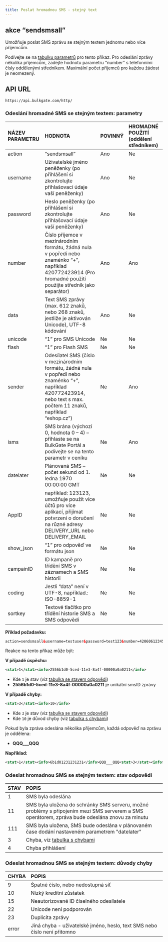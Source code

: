 ```yaml
---
title: Poslat hromadnou SMS - stejný text
---
```


## akce “sendsmsall”
Umožňuje poslat SMS zprávu se stejným textem jednomu nebo více příjemcům. 

Podívejte se na [tabulku parametrů](#odeslání-hromadné-sms-se-stejným-textem-parametry) pro tento příkaz. Pro odeslání zprávy několika příjemcům, zadejte hodnotu parametru “number” s telefonními čísly oddělenými středníkem. Maximální počet příjemců pro každou žádost je neomezený.

## API URL
``` url
https://api.bulkgate.com/http/
```

### Odeslání hromadné SMS se stejným textem: parametry
|NÁZEV PARAMETRU|	HODNOTA|	POVINNÝ|	HROMADNÉ POUŽITÍ (oddělení středníkem)|
|:--- |:--- |:--- |:--- |
|action|“sendsmsall”|	Ano|	Ne|
|username|	Uživatelské jméno peněženky (po přihlášení si zkontrolujte přihlašovací údaje vaší peněženky)	|Ano	|Ne|
|password|	Heslo peněženky (po přihlášení si zkontrolujte přihlašovací údaje vaší peněženky)	|Ano|	Ne|
|number|	Číslo příjemce v mezinárodním formátu, žádná nula v popředí nebo znaménko “+”, například 420772423914 (Pro hromadné použití použijte středník jako separátor)|	Ano|	Ano|
|data|	Text SMS zprávy (max. 612 znaků, nebo 268 znaků, jestliže je aktivován Unicode), UTF-8 kódování	|Ano|	Ne|
|unicode|	“1” pro SMS Unicode	|Ne	|Ne|
|flash|	“1” pro Flash SMS|	Ne|	Ne|
|sender|	Odesílatel SMS (číslo v mezinárodním formátu, žádná nula v popředí nebo znaménko “+”, například 420772423914, nebo text s max. počtem 11 znaků, například “eshop.cz”)	|Ne|	Ano|
|isms|SMS brána (výchozí 0, hodnota 0 – 4) – přihlaste se na BulkGate Portál a podívejte se na tento parametr v ceníku 	|Ne	|Ano|
|datelater|	Plánovaná SMS – počet sekund od 1. ledna 1970 00:00:00 GMT|	Ne	|Ne|
|AppID|například: 123123, umožňuje použít více účtů pro více aplikací, přijímat potvrzení o doručení na různé adresy DELIVERY_URL nebo DELIVERY_EMAIL|	Ne	|Ne|
|show_json|	“1” pro odpověď ve formátu json|	Ne	|Ne|
|campainID|	ID kampaně pro třídění SMS v záznamech a SMS historii	|Ne	|Ne|
|coding|Jestli “data” není v UTF-8, například.: ISO-8859-1|	Ne	|Ne|
|sortkey|	Textové tlačítko pro třídění historie SMS a SMS odpovědí	|Ne	|Ne|

**Příklad požadavku:**
``` xml
action=sendsmsall&username=testuser&password=test123&number=420606123456;420607123456&data=Ahoj
```

Reakce na tento příkaz může být:

**V případě úspěchu:**
``` xml
<stat>1</stat><info>2556b1d0-5ced-11e3-8a4f-00000a0a0211</info>
```
- Kde `1` je stav (viz [tabulka se stavem odpovědi](#odeslat-hromadnou-sms-se-stejným-textem-stav-odpovědi))
-	**2556b1d0-5ced-11e3-8a4f-00000a0a0211** je unikátní smsID zprávy

**V případě chyby:**
``` xml
<stat>3</stat><info>10</info>
```
- Kde `3` je stav (viz [tabulka se stavem odpovědi](#odeslat-hromadnou-sms-se-stejným-textem-stav-odpovědi))
- Kde `10` je důvod chyby (viz [tabulka s chybami](#odeslat-hromadnou-sms-se-stejným-textem-důvody-chyby))

Pokud byla zpráva odeslána několika příjemcům, každá odpověď na zprávu je oddělena: 
 - **QQQ___QQQ**
 
**Například:**
``` xml
<stat>1</stat><info>6b1d01231231231</info>QQQ___QQQ<stat>3</stat><info>9</info>
```

### Odeslat hromadnou SMS se stejným textem: stav odpovědi
|STAV|	POPIS|
|:--- |:--- |
|1	|SMS byla odeslána|
|11	|SMS byla uložena do schránky SMS serveru, možné problémy s připojením mezi SMS serverem a SMS operátorem, zpráva bude odeslána znovu za minutu|
|111|	SMS byla uložena, SMS bude odeslána v plánovaném čase dodání nastaveném parametrem "datelater"|
|3	|Chyba, viz [tabulka s chybami](#odeslat-hromadnou-sms-se-stejným-textem-důvody-chyby)|
|4	|Chyba přihlášení|


### Odeslat hromadnou SMS se stejným textem: důvody chyby
|CHYBA|	POPIS|
|:--- |:--- |
|9|Špatné číslo, nebo nedostupná síť|
|10|Nízký kreditní zůstatek|
|15|Neautorizované ID číselného odesílatele|
|22|Unicode není podporován|
|23|Duplicita zprávy|
|error|	Jiná chyba - uživatelské jméno, heslo, text SMS nebo číslo není přitomno|
